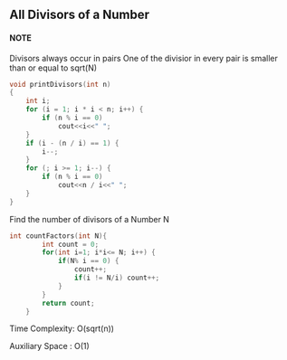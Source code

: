 ## All Divisors of a Number

#### NOTE
Divisors always occur in pairs
One of the divisior in every pair is smaller than or equal to sqrt(N)

```cpp
void printDivisors(int n)
{
	int i;
	for (i = 1; i * i < n; i++) {
		if (n % i == 0)
			cout<<i<<" ";
	}
	if (i - (n / i) == 1) {
		i--;
	}
	for (; i >= 1; i--) {
		if (n % i == 0)
			cout<<n / i<<" ";
	}
}
```

Find the number of divisors of a Number N

``` cpp
int countFactors(int N){
        int count = 0;
        for(int i=1; i*i<= N; i++) {
            if(N% i == 0) {
                count++;
                if(i != N/i) count++;
            }
        }
        return count;
    }
```

Time Complexity: O(sqrt(n)) 

Auxiliary Space : O(1)
